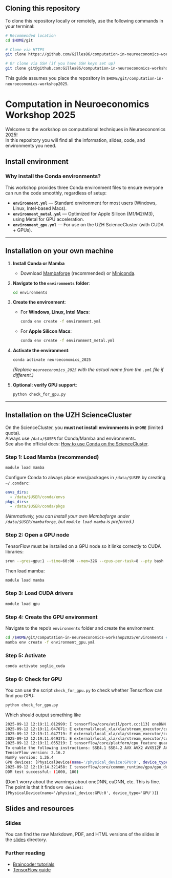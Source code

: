 ## Cloning this repository

To clone this repository locally or remotely, use the following commands in your terminal:

```bash
# Recommended location
cd $HOME/git

# Clone via HTTPS
git clone https://github.com/Gilles86/computation-in-neuroeconomics-workshop2025.git

# Or clone via SSH (if you have SSH keys set up)
git clone git@github.com:Gilles86/computation-in-neuroeconomics-workshop2025.git
```

This guide assumes you place the repository in `$HOME/git/computation-in-neuroeconomics-workshop2025`.
# Computation in Neuroeconomics Workshop 2025

Welcome to the workshop on computational techniques in Neuroeconomics 2025!  
In this repository you will find all the information, slides, code, and environments you need.

## Install environment

### Why install the Conda environments?

This workshop provides three Conda environment files to ensure everyone can run the code smoothly, regardless of setup:

- **`environment.yml`** — Standard environment for most users (Windows, Linux, Intel-based Macs).  
- **`environment_metal.yml`** — Optimized for Apple Silicon (M1/M2/M3), using Metal for GPU acceleration.  
- **`environment_gpu.yml`** — For use on the UZH ScienceCluster (with CUDA + GPUs).

---

## Installation on your own machine

1. **Install Conda or Mamba**  
   - Download [Mambaforge](https://github.com/conda-forge/miniforge#mambaforge) (recommended) or [Miniconda](https://docs.conda.io/en/latest/miniconda.html).  

2. **Navigate to the `environments` folder**:
   ```bash
   cd environments
   ```

3. **Create the environment**:
   - For **Windows, Linux, Intel Macs**:
     ```bash
     conda env create -f environment.yml
     ```
   - For **Apple Silicon Macs**:
     ```bash
     conda env create -f environment_metal.yml
     ```

4. **Activate the environment**:
   ```bash
   conda activate neuroeconomics_2025
   ```
   *(Replace `neuroeconomics_2025` with the actual name from the `.yml` file if different.)*

5. **Optional: verify GPU support**:
   ```bash
   python check_for_gpu.py
   ```

---

## Installation on the UZH ScienceCluster

On the ScienceCluster, you **must not install environments in `$HOME`** (limited quota).  
Always use `/data/$USER` for Conda/Mamba and environments.  
See also the official docs: [How to use Conda on the ScienceCluster](https://docs.s3it.uzh.ch/how-to_articles/how_to_use_conda/).

### Step 1: Load Mamba (recommended)
```bash
module load mamba
```

Configure Conda to always place envs/packages in `/data/$USER` by creating `~/.condarc`:
```yaml
envs_dirs:
  - /data/$USER/conda/envs
pkgs_dirs:
  - /data/$USER/conda/pkgs
```

*(Alternatively, you can install your own Mambaforge under `/data/$USER/mambaforge`, but `module load mamba` is preferred.)*

### Step 2: Open a GPU node
TensorFlow must be installed on a GPU node so it links correctly to CUDA libraries:
```bash
srun --gres=gpu:1 --time=60:00 --mem=32G --cpus-per-task=8 --pty bash
```

Then load mamba:
```bash
module load mamba
```

### Step 3: Load CUDA drivers
```bash
module load gpu
```

### Step 4: Create the GPU environment
Navigate to the repo’s `environments` folder and create the environment:
```bash
cd /$HOME/git/computation-in-neuroeconomics-workshop2025/environments # replace with whatever you use
mamba env create -f environment_gpu.yml
```

### Step 5: Activate
```bash
conda activate soglio_cuda
```

### Step 6: Check for GPU
You can use the script `check_for_gpu.py` to check whether Tensorflow can find you GPU:

```bash
python check_for_gpu.py
```

Which should output something like
```bash
2025-09-12 12:19:11.012999: I tensorflow/core/util/port.cc:113] oneDNN custom operations are on. You may see slightly different numerical results due to floating-point round-off errors from different computation orders. To turn them off, set the environment variable `TF_ENABLE_ONEDNN_OPTS=0`.
2025-09-12 12:19:11.047671: E external/local_xla/xla/stream_executor/cuda/cuda_dnn.cc:10575] Unable to register cuDNN factory: Attempting to register factory for plugin cuDNN when one has already been registered
2025-09-12 12:19:11.047719: E external/local_xla/xla/stream_executor/cuda/cuda_fft.cc:479] Unable to register cuFFT factory: Attempting to register factory for plugin cuFFT when one has already been registered
2025-09-12 12:19:11.049371: E external/local_xla/xla/stream_executor/cuda/cuda_blas.cc:1442] Unable to register cuBLAS factory: Attempting to register factory for plugin cuBLAS when one has already been registered
2025-09-12 12:19:11.055219: I tensorflow/core/platform/cpu_feature_guard.cc:210] This TensorFlow binary is optimized to use available CPU instructions in performance-critical operations.
To enable the following instructions: SSE4.1 SSE4.2 AVX AVX2 AVX512F AVX512_VNNI FMA, in other operations, rebuild TensorFlow with the appropriate compiler flags.
TensorFlow version: 2.16.2
NumPy version: 1.26.4
GPU devices: [PhysicalDevice(name='/physical_device:GPU:0', device_type='GPU')]
2025-09-12 12:19:14.321458: I tensorflow/core/common_runtime/gpu/gpu_device.cc:1928] Created device /job:localhost/replica:0/task:0/device:GPU:0 with 31134 MB memory:  -> device: 0, name: Tesla V100-SXM2-32GB, pci bus id: 0000:89:00.0, compute capability: 7.0
DDM test successful: (1000, 100)
```

(Don't worry about the warnings about oneDNN, cuDNN, etc. This is fine. The point is that it finds `GPU devices: [PhysicalDevice(name='/physical_device:GPU:0', device_type='GPU')]`)


## Slides and resources

### Slides
You can find the raw Markdown, PDF, and HTML versions of the slides in the [slides](./slides) directory.

### Further reading
- [Braincoder tutorials](https://braincoder-devs.github.io/)  
- [TensorFlow guide](https://www.tensorflow.org/guide)  

